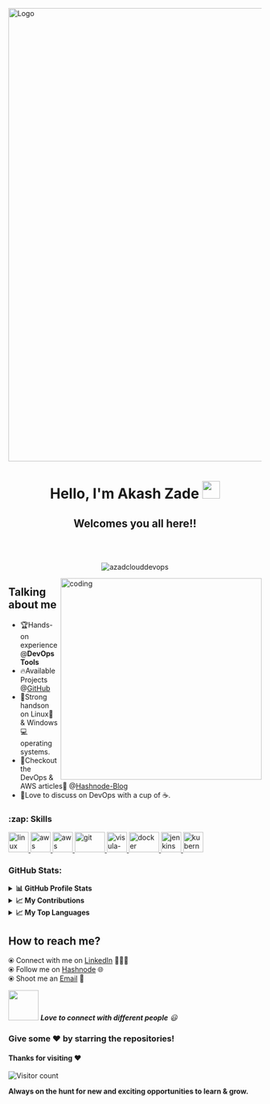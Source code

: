 <img align="center" alt="Logo" width=900 src="https://user-images.githubusercontent.com/116208380/215482372-2c567abb-2643-4ecb-bae2-4224fd5e6cb2.png"></br>

<h1 align="center">
  Hello, I'm Akash Zade <img src="https://media.giphy.com/media/hvRJCLFzcasrR4ia7z/giphy.gif" width="35">
  </h1>

<h2 align="center">
  Welcomes you all here!!
  </h2>
<br>
</br>

<p align="center">
<img align="center" src="https://github-readme-streak-stats.herokuapp.com/?user=azadclouddevops&theme=algolia" alt="azadclouddevops" />
</p>
<img align="right" alt="coding" width="400" src="https://cdn.hashnode.com/res/hashnode/image/upload/v1648657506206/DRT1LznNL.gif?w=1600&h=840&fit=crop&crop=entropy&auto=format,compress&gif-q=60&format=webm">

## Talking about me
- 🏆Hands-on experience @**DevOps Tools**</br>
- 🔥Available Projects @[GitHub](https://github.com/AzadCloudDevOps)</br>
- 💪Strong handson on Linux🐧 & Windows💻 operating systems.</br>
- 👀Checkout the DevOps & AWS articles📝 @[Hashnode-Blog](https://hashnode.com/@akash315)</br>
- 🤝Love to discuss on DevOps with a cup of ☕.

<h3 align="left">:zap: Skills</h3>

<p align="left">
  
<a href="https://www.linux.org/" target="_blank" > <img src="https://www.vectorlogo.zone/logos/linux/linux-icon.svg" alt="linux" width="40" height="40" /> </a>
<a href="https://aws.amazon.com" target="_blank" rel="noreferrer"> <img src="https://www.vectorlogo.zone/logos/amazon_aws/amazon_aws-icon.svg" alt="aws" width="40" height="40"/> </a>
<a href="https://python.org" target="_blank" rel="noreferrer"> <img src="https://www.vectorlogo.zone/logos/python/python-vertical.svg" alt="aws" width="40" height="40"/> </a>
<a href="https://git-scm.com/" target="_blank" rel="noreferrer"> <img src="https://media.giphy.com/media/kH1DBkPNyZPOk0BxrM/giphy.gif" alt="git" width="60" height="40"/> </a>
<a href="https://code.visualstudio.com/" target="_blank" rel="noreferrer"> <img src="https://i.giphy.com/media/IdyAQJVN2kVPNUrojM/200.webp" alt="visula-studio" height="40"/> </a>
<a href="https://docs.docker.com/" target="_blank" rel="noreferrer"> <img src="https://raw.githubusercontent.com/itsksaurabh/itsksaurabh/master/assets/docker.gif" alt="docker" width="60" height="40"/> </a>
<a href="https://www.jenkins.io" target="_blank" rel="noreferrer"> <img src="https://www.vectorlogo.zone/logos/jenkins/jenkins-icon.svg" alt="jenkins" width="40" height="40"/> </a>
<a href="https://kubernetes.io" target="_blank" rel="noreferrer"> <img src="https://raw.githubusercontent.com/itsksaurabh/itsksaurabh/master/assets/k8s.gif" alt="kubernetes" width="40" height="40"/> </a> 
  
</p>

<h3>GitHub Stats:</h3>

<details>
  <summary><b>📊 GitHub Profile Stats</b></summary>
  <p>&nbsp;<img align="center" src="http://github-profile-summary-cards.vercel.app/api/cards/stats?username=azadclouddevops&theme=aura" alt="azadclouddevops" /></p>
</details>

<details>
  <summary><b>📈 My Contributions</b></summary>
  <p>&nbsp;<img align="center" src="http://github-profile-summary-cards.vercel.app/api/cards/profile-details?username=azadclouddevops&theme=aura" alt="azadclouddevops" /></p>
</details>

<details>
  <summary><b>📈 My Top Languages</b></summary>
  <p><img align="left" src="http://github-profile-summary-cards.vercel.app/api/cards/repos-per-language?username=azadclouddevops&theme=great_gatsby" alt="azadclouddevops" 
  <p><img align="center" src="http://github-profile-summary-cards.vercel.app/api/cards/most-commit-language?username=azadclouddevops&theme=great_gatsby" alt="azadclouddevops" /></p>
</details>

## How to reach me?

 ⦿ Connect with me on [LinkedIn](https://www.linkedin.com/in/akash-zade/) 👨🏻‍💻 <br>
 ⦿ Follow me on [Hashnode](https://hashnode.com/@akash315) 🌐 <br>
 ⦿ Shoot me an [Email](mailto:zakash9422@gmail.com) 💌 <br>

<img src="https://media.giphy.com/media/LnQjpWaON8nhr21vNW/giphy.gif" width="60"> <em><b>Love to connect with different people</b> 😃 </em>

### Give some ❤️ by starring the repositories!
</div>

#### Thanks for visiting :heart:

![Visitor count](https://profile-counter.glitch.me/akashzade/count.svg)

**Always on the hunt for new and exciting opportunities to learn & grow.**
